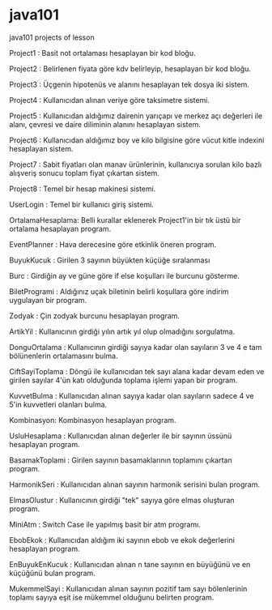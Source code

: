 # java101
java101 projects of lesson

Project1 : Basit not ortalaması hesaplayan bir kod bloğu.

Project2 : Belirlenen fiyata göre kdv belirleyip, hesaplayan bir kod bloğu.

Project3 : Üçgenin hipotenüs ve alanını hesaplayan tek dosya iki sistem.

Project4 : Kullanıcıdan alınan veriye göre taksimetre sistemi.

Project5 : Kullanıcıdan aldığımız dairenin yarıçapı ve merkez açı değerleri ile alanı, çevresi ve daire diliminin alanını hesaplayan sistem.

Project6 : Kullanıcıdan aldığımız boy ve kilo bilgisine göre vücut kitle indexini hesaplayan sistem.

Project7 : Sabit fiyatları olan manav ürünlerinin, kullanıcıya sorulan kilo bazlı alışveriş sonucu toplam fiyat çıkartan sistem.

Project8 : Temel bir hesap makinesi sistemi.

UserLogin : Temel bir kullanıcı giriş sistemi.

OrtalamaHesaplama: Belli kurallar eklenerek Project1'in bir tık üstü bir ortalama hesaplayan program.

EventPlanner : Hava derecesine göre etkinlik öneren program.

BuyukKucuk : Girilen 3 sayının büyükten küçüğe sıralanması

Burc : Girdiğin ay ve güne göre if else koşulları ile burcunu gösterme.

BiletProgrami : Aldığınız uçak biletinin belirli koşullara göre indirim uygulayan bir program.

Zodyak : Çin zodyak burcunu hesaplayan program.

ArtikYil : Kullanıcının girdiği yılın artık yıl olup olmadığını sorgulatma.

DonguOrtalama : Kullanıcının girdiği sayıya kadar olan sayıların 3 ve 4 e tam bölünenlerin ortalamasını bulma.

CiftSayiToplama : Döngü ile kullanıcıdan tek sayı alana kadar devam eden ve girilen sayılar 4'ün katı olduğunda toplama işlemi yapan bir program.

KuvvetBulma : Kullanıcıdan alınan sayıya kadar olan sayıların sadece 4 ve 5'in kuvvetleri olanları bulma.

Kombinasyon: Kombinasyon hesaplayan program.

UsluHesaplama : Kullanıcıdan alınan değerler ile bir sayının üssünü hesaplayan program.

BasamakToplami : Girilen sayının basamaklarının toplamını çıkartan program.

HarmonikSeri : Kullanıcıdan alınan sayının harmonik serisini bulan program.

ElmasOlustur : Kullanıcının girdiği "tek" sayıya göre elmas oluşturan program.

MiniAtm : Switch Case ile yapılmış basit bir atm programı.

EbobEkok : Kullanıcıdan aldığım iki sayının ebob ve ekok değerlerini hesaplayan program.

EnBuyukEnKucuk : Kullanıcıdan alınan n tane sayının en büyüğünü ve en küçüğünü bulan program.

MukemmelSayi : Kullanıcıdan alınan sayının pozitif tam sayı bölenlerinin toplamı sayıya eşit ise mükemmel olduğunu belirten program.
